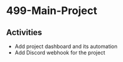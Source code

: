 # 499-Main-Project

## Activities

- Add project dashboard and its automation
- Add Discord webhook for the project
